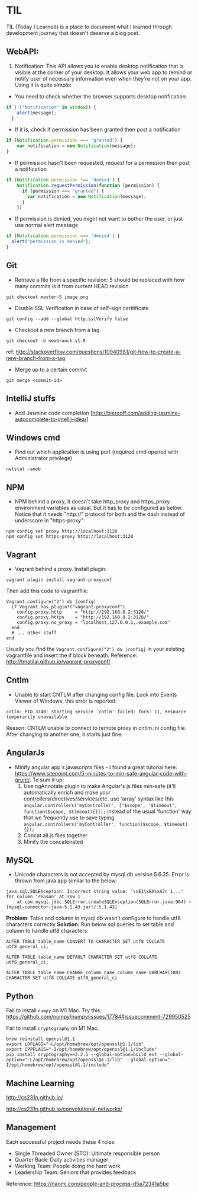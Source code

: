 # TIL
TIL (Today I Learned) is a place to document what I learned through development journey that doesn't deserve a blog post.

## WebAPI:

1. Notification:
This API allows you to enable desktop notification that is visible at the corner of your desktop.
It allows your web app to remind or notify user of necessary information even when they're not on your app.
Using it is quite simple:

* You need to check whether the browser supports desktop notification:
```javascript
if (!("Notification" in window)) {
    alert(message);
  } 
```
* If it is, check if permission has been granted then post a notification
```javascript
if (Notification.permission === "granted") {
    var notification = new Notification(message);
}
```
* If permission hasn't been requested, request for a permission then post a notification
```javascript
if (Notification.permission !== 'denied') {
    Notification.requestPermission(function (permission) {
      if (permission === "granted") {
        var notification = new Notification(message);
      }
    })
```
* If permission is denied, you might not want to bother the user, or just use normal alert message
```javascript
if (Notification.permission === 'denied') {
  alert("permission is denied");
}
```


## Git
* Retrieve a file from a specific revision: 5 should be replaced with how many commits is it from current HEAD revision
```
git checkout master~5 image.png
```

* Disable SSL Verification in case of self-sign ceritificate
```
git config --add --global http.sslVerify false
```

* Checkout a new branch from a tag 
```
git checkout -b newbranch v1.0
```
ref: http://stackoverflow.com/questions/10940981/git-how-to-create-a-new-branch-from-a-tag

* Merge up to a certain commit
```
git merge <commit-id>
```

## IntelliJ stuffs
* Add Jasmine code completion [http://biercoff.com/adding-jasmine-autocomplete-to-intellij-idea/]

## Windows cmd
* Find out which application is using port (required cmd opened with Administrator privilege)
```
netstat -anob
```

## NPM
* NPM behind a proxy, it doesn't take http_proxy and https_proxy environment variables as usual. But it has to be configured as below. Notice that it needs "http://" protocol for both and the dash instead of underscore in "https-proxy":
```
npm config set proxy http://localhost:3128
npm config set https-proxy http://localhost:3128
```

## Vagrant
* Vagrant behind a proxy. Install plugin:
```
vagrant plugin install vagrant-proxyconf
```
Then add this code to vagrantfile:
```
Vagrant.configure("2") do |config|
  if Vagrant.has_plugin?("vagrant-proxyconf")
    config.proxy.http     = "http://192.168.0.2:3128/"
    config.proxy.https    = "http://192.168.0.2:3128/"
    config.proxy.no_proxy = "localhost,127.0.0.1,.example.com"
  end
  # ... other stuff
end
```
Usually you find the `Vagrant.configure("2") do |config|` in your existing vagrantfile and insert the if block beneath.
Reference: http://tmatilai.github.io/vagrant-proxyconf/

## Cntlm
* Unable to start CNTLM after changing config file.
Look into Events Viewer of Windows, this error is reported:
```
cntlm: PID 3740: starting service `cntlm' failed: fork: 11, Resource temporarily unavailable
```
Reason: CNTLM unable to connect to remote proxy in cntlm.ini config file.
After changing to another one, it starts just fine.

## AngularJs
* Minify angular app's javascripts files - 
I found a great tutorial here: https://www.sitepoint.com/5-minutes-to-min-safe-angular-code-with-grunt/. To sum it up:
  1. Use ngAnnotate plugin to make Angular's js files min-safe (it'll automatically enrich and make your controllers/directives/services/etc. use 'array' syntax like this `angular.controllers('myController', ['$scope', '$timeout', function($scope, $timeout){}]);` instead of the usual 'function' way that we frequently use to save typing `angular.controllers('myController', function($scope, $timeout){});`
  2. Concat all js files together
  3. Minify the concatenated 
  
## MySQL
* Unicode characters is not accepted by mysql db version 5.6.35. Error is thrown from java app similar to the below: 
```
java.sql.SQLException: Incorrect string value: '\xE1\xBA\xA7n 1...' for column 'reason' at row 1
	at com.mysql.jdbc.SQLError.createSQLException(SQLError.java:964) ~[mysql-connector-java-5.1.43.jar!/:5.1.43]
```
**Problem**: Table and column in mysql db wasn't configure to handle utf8 characters correctly
**Solution**: Run below sql queries to set table and column to handle utf8 characters:
```
ALTER TABLE table_name CONVERT TO CHARACTER SET utf8 COLLATE utf8_general_ci;

ALTER TABLE table_name DEFAULT CHARACTER SET utf8 COLLATE utf8_general_ci;

ALTER TABLE table_name CHANGE column_name column_name VARCHAR(100) CHARACTER SET utf8 COLLATE utf8_general_ci
```

## Python
Fail to install `numpy` on M1 Mac. Try this: https://github.com/numpy/numpy/issues/17784#issuecomment-729950525

Fail to install `cryptography` on M1 Mac. 
```
brew reinstall openssl@1.1
export LDFLAGS="-L/opt/homebrew/opt/openssl@1.1/lib"                                                                                                   
export CPPFLAGS="-I/opt/homebrew/opt/openssl@1.1/include"                                                                                               
pip install cryptography==3.2.1 --global-option=build_ext --global-option="-L/opt/homebrew/opt/openssl@1.1/lib" --global-option="-I/opt/homebrew/opt/openssl@1.1/include"

```

## Machine Learning
http://cs231n.github.io/

http://cs231n.github.io/convolutional-networks/


## Management

Each successful project needs these 4 roles:
- Single Threaded Owner (STO): Ultimate responsible person 
- Quarter Back: Daily activities manager
- Working Team: People doing the hard work
- Leadership Team: Seniors that provides feedback

Reference: https://naomi.com/people-and-process-d5a72341a5be
